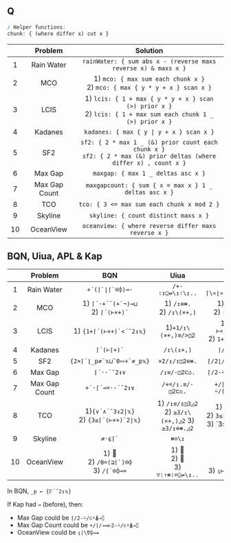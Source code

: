 ## Q

```q
/ Helper functions:
chunk: { (where differ x) cut x }
```

|       |    Problem    |                                                        Solution                                                         |
| :---: | :-----------: | :---------------------------------------------------------------------------------------------------------------------: |
|   1   |  Rain Water   |                             `rainWater: { sum abs x - (reverse maxs reverse x) & maxs x }`                              |
|   2   |      MCO      |                     1) `mco: { max sum each chunk x }` <br> 2) `mco: { max { y * y + x } scan x }`                      |
|   3   |     LCIS      |    1) `lcis: { 1 + max { y * y + x } scan (>) prior x }` <br> 2) `lcis: { 1 + max sum each chunk 1 _ (>) prior x }`     |
|   4   |    Kadanes    |                                        `kadanes: { max { y \| y + x } scan x }`                                         |
|   5   |      SF2      | `sf2: { 2 * max 1 _ (&) prior count each chunk x }` <br> `sf2: { 2 * max (&) prior deltas (where differ x) , count x }` |
|   6   |    Max Gap    |                                           `maxgap: { max 1 _ deltas asc x }`                                            |
|   7   | Max Gap Count |                                  `maxgapcount: { sum { x = max x } 1 _ deltas asc x }`                                  |
|   8   |      TCO      |                                       `tco: { 3 <= max sum each chunk x mod 2 }`                                        |
|   9   |    Skyline    |                                          `skyline: { count distinct maxs x }`                                           |
|  10   |   OceanView   |                                  `oceanview: { where reverse differ maxs reverse x }`                                   |

## BQN, Uiua, APL & Kap

|       |    Problem    |                         BQN                         |                      Uiua                       |                         Kap                         |                         APL                          |
| :---: | :-----------: | :-------------------------------------------------: | :---------------------------------------------: | :-------------------------------------------------: | :--------------------------------------------------: |
|   1   |  Rain Water   |                 `` +´(⌈`⌊⌈`⌾⌽)⊸- ``                 |                `/+-∶↧⍜⇌\↥∶\↥..`                 |                 `+/⌈\«⌊»(⌈\⍢⌽)«-»⊢`                 |                  `⊢+.-⍨⌈\⌊(⌽⌈\∘⌽)`                   |
|   2   |      MCO      |    1) `` ⌈´·+´¨(+`¬)⊸⊔ `` <br> 2) `` ⌈´(⊢×+)` ``    |          1) `/↥⊜⧻.` <br> 2) `/↥\(×+,)`          |           1) `⌈/≢¨⊂⍨` <br> 2) `⌈/⊢«×»+\`            |               1) 🚫 <br> 2) `⌈/(≢¨⊆⍨)`                |
|   3   |     LCIS      |             1) `` {1+⌈´(⊢×+)`<´˘2↕𝕩} ``             |               1)`+1/↥\(×+,)≡/>◫2`               |      1) `1+⌈/⊢«×»+\2</` <br> 2) `1+⌈/≢¨⊂⍨2</`       |            1) 🚫 <br> 2) `{1+⌈/≢¨⊆⍨2</⍵}`             |
|   4   |    Kadanes    |                   `` ⌈´(⊢⌈+)` ``                    |                   `/↥\(↥+,)`                    |                     `⌈/⊢«⌈»+\`                      |                          🚫                           |
|   5   |      SF2      |            `` {2×⌈´⌊_p≠¨𝕩⊔˜0∾+`≠_p𝕩} ``             |                  `×2/↥/↧◫2⊜⧻.`                  |                  `⌈/2⌊/≢¨⊆⍨1,2≠/`                   |                `{2×⌈/2⌊/≢¨⍵⊂⍨1,2≠/⍵}`                |
|   6   |    Max Gap    |                     `⌈´·-´˘2↕∨`                     |                  `/↥≡/-◫2⊏⌂.`                   |                  `⌈/2-⍨/(⊂⍋)«⌷»⊢`                   |                  `{⌈/2-/(⊂⍤⍒⌷⊢)⍵}`                   |
|   7   | Max Gap Count |                  `+´·⌈´⊸=·-´˘2↕∨`                   |                `/+=/↥.≡/-◫2⊏⌂.`                 |               `+/⌈/«=»⊢2-⍨/(⊂⍋)«⌷»⊢`                |               `{+/(⌈/=⊢)2-/(⊂⍤⍒⌷⊢)⍵}`                |
|   8   |      TCO      |  1)`{∨´∧´˘3↕2\|𝕩}` <br> 2) `` {3≤⌈´(⊢×+)`2\|𝕩} ``   | 1) `/↥≡/↧◫3◿2` 2) `≥3/↥\(×+,)◿2` 3) `≥3/↥⊜⧻.◿2` | 1) `∨/3∧/2\|` <br> 2) `3≤⌈/⊢«×»+\2\|` 3) `3≤⌈/≢¨⊂⍨2 |                          `                           | 1) `∨/3∧/2\|⊢` <br> 2) `{3≤⌈/≢¨⊆⍨2\|⍵}` <br> 3) 🚫 |
|   9   |    Skyline    |                     `` ≠·⍷⌈` ``                     |                     `⧻⊝\↥`                      |                       `≢∪⌈\`                        |                      `{≢∪⌈\⍵}`                       |
|  10   |   OceanView   | 1) 🚫 <br> 2) `` /0=(⊒⌈`)⌾⌽ `` <br> 3) `` /⌈`⌾⌽⊸= `` |      1) 🚫 <br> 2) 🚫 <br> 3) `▽∶⇡⧻∶=⍜⇌\↥..`      |        1) 🚫 <br> 2) 🚫 <br> 3) `⍸⊢«=»(⌈\⍢⌽)`         | 1) `{¯1+⍸⌽≠⌈\⌽⍵}` <br> 2) 🚫 <br>  3) `{¯1+⍸⍵=⌽⌈\⌽⍵}` |

In BQN, `_p ← {𝔽´˘2↕𝕩}` <br>

If Kap had `⊸` (before), then:
* Max Gap could be `⌈/2-⍨/⊂⍤⍋⊸⌷`
* Max Gap Count could be `+/⌈/⊸=⊢2-⍨/⊂⍤⍋⊸⌷`
* OceanView could be `⍸⌈\⍢⌽⊸=`
